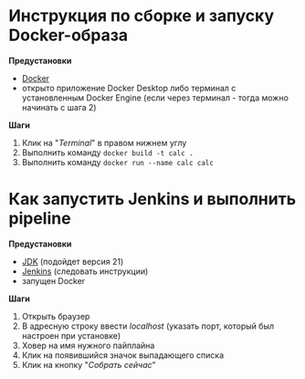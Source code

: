 # Инструкция по сборке и запуску Docker-образа 

**Предустановки**

- [Docker](https://docs.docker.com/engine/install/)
- открыто приложение Docker Desktop либо терминал с установленным Docker Engine (если через терминал - тогда можно начинать с шага 2)

**Шаги**

1. Клик на "*Terminal*" в правом нижнем углу
2. Выполнить команду `docker build -t calc .`
3. Выполнить команду `docker run --name calc calc`

# Как запустить Jenkins и выполнить pipeline

**Предустановки**

- [JDK](https://www.oracle.com/java/technologies/downloads/#java21) (подойдет версия 21)
- [Jenkins](https://www.jenkins.io/doc/book/installing/) (следовать инструкции)
- запущен Docker

**Шаги**

1. Открыть браузер
2. В адресную строку ввести *localhost* (указать порт, который был настроен при установке)
3. Ховер на имя нужного пайплайна
4. Клик на появившийся значок выпадающего списка
5. Клик на кнопку "*Собрать сейчас*"
